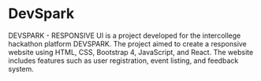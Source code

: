 # DevSpark
DEVSPARK - RESPONSIVE UI is a project developed for the intercollege hackathon platform DEVSPARK. The project aimed to create a responsive website using HTML, CSS, Bootstrap 4, JavaScript, and React. The website includes features such as user registration, event listing, and feedback system.
